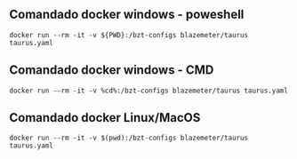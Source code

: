 ## Comandado docker windows - poweshell

```
docker run --rm -it -v ${PWD}:/bzt-configs blazemeter/taurus taurus.yaml
```

## Comandado docker windows - CMD

```
docker run --rm -it -v %cd%:/bzt-configs blazemeter/taurus taurus.yaml
```

## Comandado docker Linux/MacOS

```
docker run --rm -it -v $(pwd):/bzt-configs blazemeter/taurus taurus.yaml
```
